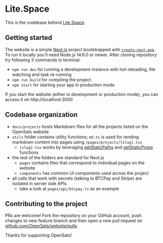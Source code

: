 # Lite.Space

This is the codebase behind [Lite.Space](https://Lite.Space).

## Getting started

The website is a simple [Next.js](https://nextjs.org/) project bootstrapped with [`create-next-app`](https://github.com/vercel/next.js/tree/canary/packages/create-next-app). To run it locally you'll need Node.js 14.6.0 or newer. After cloning repository try following 3 commands in terminal:

  - `npm run dev` for running a development instance with hot-reloading, file watching and task re-running
  - `npm run build` for compiling the project.
  - `npm start` for starting your app in production mode

If you start the website (either in development or production mode), you can access it on http://localhost:3000

## Codebase organization

  - `docs/projects` hosts Markdown files for all the projects listed on the OpenSats website
  - `utils` folder contains utility functions; `md.ts` is used for rending markdown content into pages using `/pages/projects/[slug].tsx`
    - `[slug].tsx` works by leveraging [getStaticPaths](https://nextjs.org/docs/basic-features/data-fetching/get-static-paths) and [getStaticProps](https://nextjs.org/docs/basic-features/data-fetching/get-static-props) functions
  - the rest of the folders are standard for Next.js
    - `pages` contains files that correspond to individual pages on the website 
    - `components` has common UI components used across the project
  - all calls that work with secrets (talking to BTCPay and Stripe) are isolated in server side APIs
    - take a look at `pages/api/btcpay.ts` as an example

## Contributing to the project

PRs are welcome! Fork the repository on your GitHub account, push changes to new feature branch and then open a new pull request on [github.com/OpenSats/website/pulls](github.com/OpenSats/website/pulls).

 Thanks for supporting OpenSats!